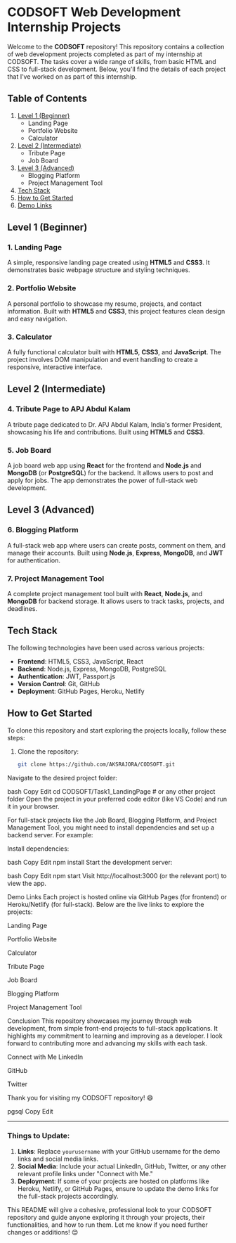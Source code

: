 # CODSOFT Web Development Internship Projects

Welcome to the **CODSOFT** repository! This repository contains a collection of web development projects completed as part of my internship at CODSOFT. The tasks cover a wide range of skills, from basic HTML and CSS to full-stack development. Below, you'll find the details of each project that I’ve worked on as part of this internship.

## Table of Contents

1. [Level 1 (Beginner)](#level-1-beginner)
   - Landing Page
   - Portfolio Website
   - Calculator
2. [Level 2 (Intermediate)](#level-2-intermediate)
   - Tribute Page
   - Job Board
3. [Level 3 (Advanced)](#level-3-advanced)
   - Blogging Platform
   - Project Management Tool
4. [Tech Stack](#tech-stack)
5. [How to Get Started](#how-to-get-started)
6. [Demo Links](#demo-links)

## Level 1 (Beginner)

### 1. Landing Page
A simple, responsive landing page created using **HTML5** and **CSS3**. It demonstrates basic webpage structure and styling techniques.

### 2. Portfolio Website
A personal portfolio to showcase my resume, projects, and contact information. Built with **HTML5** and **CSS3**, this project features clean design and easy navigation.

### 3. Calculator
A fully functional calculator built with **HTML5**, **CSS3**, and **JavaScript**. The project involves DOM manipulation and event handling to create a responsive, interactive interface.

## Level 2 (Intermediate)

### 4. Tribute Page to APJ Abdul Kalam
A tribute page dedicated to Dr. APJ Abdul Kalam, India's former President, showcasing his life and contributions. Built using **HTML5** and **CSS3**.

### 5. Job Board
A job board web app using **React** for the frontend and **Node.js** and **MongoDB** (or **PostgreSQL**) for the backend. It allows users to post and apply for jobs. The app demonstrates the power of full-stack web development.

## Level 3 (Advanced)

### 6. Blogging Platform
A full-stack web app where users can create posts, comment on them, and manage their accounts. Built using **Node.js**, **Express**, **MongoDB**, and **JWT** for authentication.

### 7. Project Management Tool
A complete project management tool built with **React**, **Node.js**, and **MongoDB** for backend storage. It allows users to track tasks, projects, and deadlines.

## Tech Stack

The following technologies have been used across various projects:

- **Frontend**: HTML5, CSS3, JavaScript, React
- **Backend**: Node.js, Express, MongoDB, PostgreSQL
- **Authentication**: JWT, Passport.js
- **Version Control**: Git, GitHub
- **Deployment**: GitHub Pages, Heroku, Netlify

## How to Get Started

To clone this repository and start exploring the projects locally, follow these steps:

1. Clone the repository:
   ```bash
   git clone https://github.com/AKSRAJORA/CODSOFT.git
Navigate to the desired project folder:

bash
Copy
Edit
cd CODSOFT/Task1_LandingPage  # or any other project folder
Open the project in your preferred code editor (like VS Code) and run it in your browser.

For full-stack projects like the Job Board, Blogging Platform, and Project Management Tool, you might need to install dependencies and set up a backend server. For example:

Install dependencies:

bash
Copy
Edit
npm install
Start the development server:

bash
Copy
Edit
npm start
Visit http://localhost:3000 (or the relevant port) to view the app.

Demo Links
Each project is hosted online via GitHub Pages (for frontend) or Heroku/Netlify (for full-stack). Below are the live links to explore the projects:

Landing Page

Portfolio Website

Calculator

Tribute Page

Job Board

Blogging Platform

Project Management Tool

Conclusion
This repository showcases my journey through web development, from simple front-end projects to full-stack applications. It highlights my commitment to learning and improving as a developer. I look forward to contributing more and advancing my skills with each task.

Connect with Me
LinkedIn

GitHub

Twitter

Thank you for visiting my CODSOFT repository! 😄

pgsql
Copy
Edit

---

### **Things to Update:**

1. **Links**: Replace `yourusername` with your GitHub username for the demo links and social media links.
2. **Social Media**: Include your actual LinkedIn, GitHub, Twitter, or any other relevant profile links under "Connect with Me."
3. **Deployment**: If some of your projects are hosted on platforms like Heroku, Netlify, or GitHub Pages, ensure to update the demo links for the full-stack projects accordingly.

This README will give a cohesive, professional look to your CODSOFT repository and guide anyone exploring it through your projects, their functionalities, and how to run them. Let me know if you need further changes or additions! 😊




